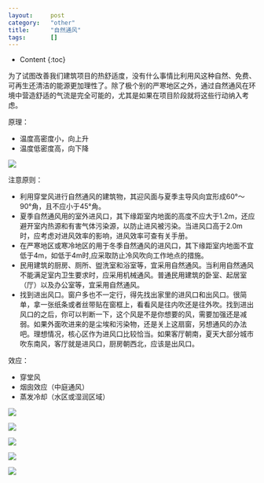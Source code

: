 ```yaml
---
layout:		post
category:	"other"
title:		"自然通风"
tags:		[]
---
```

- Content
{:toc}




为了试图改善我们建筑项目的热舒适度，没有什么事情比利用风这种自然、免费、可再生还清洁的能源更加理性了。除了极个别的严寒地区之外，通过自然通风在环境中营造舒适的气流是完全可能的，尤其是如果在项目阶段就将这些行动纳入考虑。

原理：

- 温度高密度小，向上升
- 温度低密度高，向下降

![](https://pic4.zhimg.com/80/v2-e76a94cdf75bff8363f4095c95f6aa7b_720w.webp)

注意原则：

- 利用穿堂风进行自然通风的建筑物，其迎风面与夏季主导风向宜形成60°～90°角，且不应小于45°角。
- 夏季自然通风用的室外进风口，其下缘距室内地面的高度不应大于1.2m，还应避开室内热源和有害气体污染源，以防止进风被污染。当进风口高于2.0m时，应考虑对进风效率的影响，进风效率可查有关手册。
- 在严寒地区或寒冷地区的用于冬季自然通风的进风口，其下缘距室内地面不宜低于4m，如低于4m时,应采取防止冷风吹向工作地点的措施。
- 民用建筑的厨房、厕所、盥洗室和浴室等，宜采用自然通风。当利用自然通风不能满足室内卫生要求时，应采用机械通风。普通民用建筑的卧室、起居室（厅）以及办公室等，宜采用自然通风。
- 找到进出风口。窗户多也不一定行，得先找出家里的进风口和出风口。很简单，拿一张纸条或者丝带贴在窗框上，看看风是往内吹还是往外吹。找到进出风口的之后，你可以判断一下，这个风是不是你想要的风，需要加强还是减弱。如果外面吹进来的是尘埃和污染物，还是关上这扇窗，另想通风的办法吧。理想情况，核心区作为进风口比较恰当。如果客厅朝南，夏天大部分城市吹东南风，客厅就是进风口，厨房朝西北，应该是出风口。





效应：

- 穿堂风
- 烟囱效应（中庭通风）
- 蒸发冷却（水区或湿润区域）



![](https://picx.zhimg.com/80/v2-65e580140f38975a433dc443ffbfd757_720w.webp?source=1940ef5c)

![](https://picx.zhimg.com/80/v2-2b5a80d2bcb4f41e88a02b4360d6cbfe_720w.webp?source=1940ef5c)

![](https://picx.zhimg.com/80/v2-1206d974e38b5893e7e2bd0a4b40bac6_720w.webp?source=1940ef5c)

![](https://picx.zhimg.com/80/v2-e979223bdfe255b354ebb7580fbf5919_720w.webp?source=1940ef5c)

![](https://pic1.zhimg.com/80/v2-7235c941380cf5bcd671328cefbc374a_720w.webp?source=1940ef5c)

